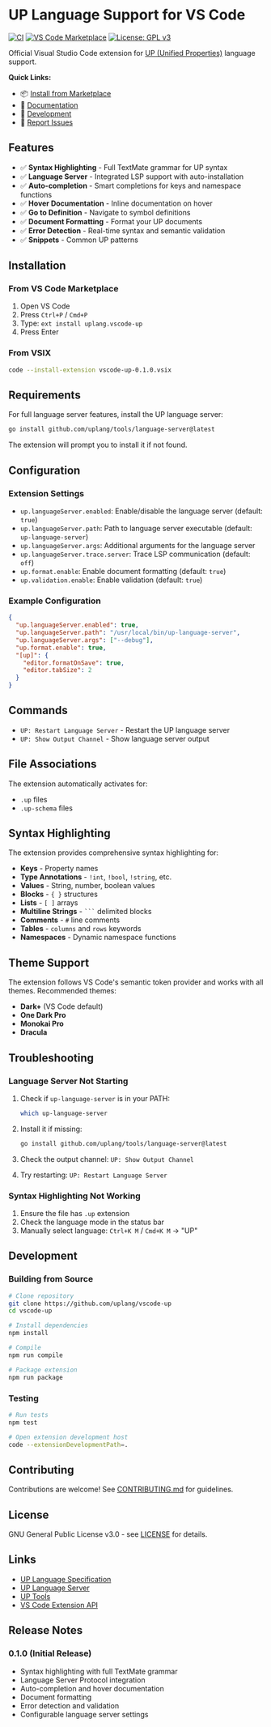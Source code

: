 # UP Language Support for VS Code

[![CI](https://github.com/uplang/vscode-up/actions/workflows/ci.yml/badge.svg)](https://github.com/uplang/vscode-up/actions/workflows/ci.yml)
[![VS Code Marketplace](https://img.shields.io/visual-studio-marketplace/v/uplang.vscode-up)](https://marketplace.visualstudio.com/items?itemName=uplang.vscode-up)
[![License: GPL v3](https://img.shields.io/badge/License-GPLv3-blue.svg)](https://www.gnu.org/licenses/gpl-3.0)

Official Visual Studio Code extension for [UP (Unified Properties)](https://uplang.org) language support.

**Quick Links:**
- 📦 [Install from Marketplace](https://marketplace.visualstudio.com/items?itemName=uplang.vscode-up)
- 📖 [Documentation](#features)
- 🔧 [Development](#development)
- 🐛 [Report Issues](https://github.com/uplang/vscode-up/issues)

## Features

- ✅ **Syntax Highlighting** - Full TextMate grammar for UP syntax
- ✅ **Language Server** - Integrated LSP support with auto-installation
- ✅ **Auto-completion** - Smart completions for keys and namespace functions
- ✅ **Hover Documentation** - Inline documentation on hover
- ✅ **Go to Definition** - Navigate to symbol definitions
- ✅ **Document Formatting** - Format your UP documents
- ✅ **Error Detection** - Real-time syntax and semantic validation
- ✅ **Snippets** - Common UP patterns

## Installation

### From VS Code Marketplace

1. Open VS Code
2. Press `Ctrl+P` / `Cmd+P`
3. Type: `ext install uplang.vscode-up`
4. Press Enter

### From VSIX

```bash
code --install-extension vscode-up-0.1.0.vsix
```

## Requirements

For full language server features, install the UP language server:

```bash
go install github.com/uplang/tools/language-server@latest
```

The extension will prompt you to install it if not found.

## Configuration

### Extension Settings

- `up.languageServer.enabled`: Enable/disable the language server (default: `true`)
- `up.languageServer.path`: Path to language server executable (default: `up-language-server`)
- `up.languageServer.args`: Additional arguments for the language server
- `up.languageServer.trace.server`: Trace LSP communication (default: `off`)
- `up.format.enable`: Enable document formatting (default: `true`)
- `up.validation.enable`: Enable validation (default: `true`)

### Example Configuration

```json
{
  "up.languageServer.enabled": true,
  "up.languageServer.path": "/usr/local/bin/up-language-server",
  "up.languageServer.args": ["--debug"],
  "up.format.enable": true,
  "[up]": {
    "editor.formatOnSave": true,
    "editor.tabSize": 2
  }
}
```

## Commands

- `UP: Restart Language Server` - Restart the UP language server
- `UP: Show Output Channel` - Show language server output

## File Associations

The extension automatically activates for:
- `.up` files
- `.up-schema` files

## Syntax Highlighting

The extension provides comprehensive syntax highlighting for:

- **Keys** - Property names
- **Type Annotations** - `!int`, `!bool`, `!string`, etc.
- **Values** - String, number, boolean values
- **Blocks** - `{ }` structures
- **Lists** - `[ ]` arrays
- **Multiline Strings** - ` ``` ` delimited blocks
- **Comments** - `#` line comments
- **Tables** - `columns` and `rows` keywords
- **Namespaces** - Dynamic namespace functions

## Theme Support

The extension follows VS Code's semantic token provider and works with all themes. Recommended themes:

- **Dark+** (VS Code default)
- **One Dark Pro**
- **Monokai Pro**
- **Dracula**

## Troubleshooting

### Language Server Not Starting

1. Check if `up-language-server` is in your PATH:
   ```bash
   which up-language-server
   ```

2. Install it if missing:
   ```bash
   go install github.com/uplang/tools/language-server@latest
   ```

3. Check the output channel: `UP: Show Output Channel`

4. Try restarting: `UP: Restart Language Server`

### Syntax Highlighting Not Working

1. Ensure the file has `.up` extension
2. Check the language mode in the status bar
3. Manually select language: `Ctrl+K M` / `Cmd+K M` → "UP"

## Development

### Building from Source

```bash
# Clone repository
git clone https://github.com/uplang/vscode-up
cd vscode-up

# Install dependencies
npm install

# Compile
npm run compile

# Package extension
npm run package
```

### Testing

```bash
# Run tests
npm test

# Open extension development host
code --extensionDevelopmentPath=.
```

## Contributing

Contributions are welcome! See [CONTRIBUTING.md](https://github.com/uplang/spec/blob/main/CONTRIBUTING.md) for guidelines.

## License

GNU General Public License v3.0 - see [LICENSE](LICENSE) for details.

## Links

- [UP Language Specification](https://github.com/uplang/spec)
- [UP Language Server](https://github.com/uplang/tools/tree/main/language-server)
- [UP Tools](https://github.com/uplang/tools)
- [VS Code Extension API](https://code.visualstudio.com/api)

## Release Notes

### 0.1.0 (Initial Release)

- Syntax highlighting with full TextMate grammar
- Language Server Protocol integration
- Auto-completion and hover documentation
- Document formatting
- Error detection and validation
- Configurable language server settings

